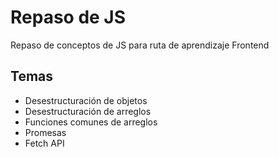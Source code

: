# Repaso de JS
Repaso de conceptos de JS para ruta de aprendizaje Frontend

## Temas
* Desestructuración de objetos
* Desestructuración de arreglos
* Funciones comunes de arreglos
* Promesas
* Fetch API
